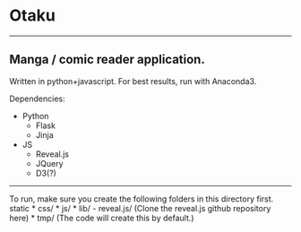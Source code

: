 # Otaku
---

Manga / comic reader application.
---

Written in python+javascript. For best results, run with Anaconda3.

Dependencies:
* Python
    - Flask
    - Jinja
* JS
    - Reveal.js
    - JQuery
    - D3(?)

---

To run, make sure you create the following folders in this directory first.
static
    * css/
    * js/
    * lib/
        - reveal.js/ (Clone the reveal.js github repository here)
    * tmp/ (The code will create this by default.)

